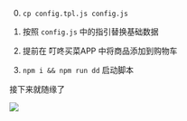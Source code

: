 0. `cp config.tpl.js config.js`

1. 按照 `config.js` 中的指引替换基础数据

2. 提前在 叮咚买菜APP 中将商品添加到购物车

3. `npm i && npm run dd` 启动脚本

接下来就随缘了

![](http://assest.daodao.run/preview.jpg)
